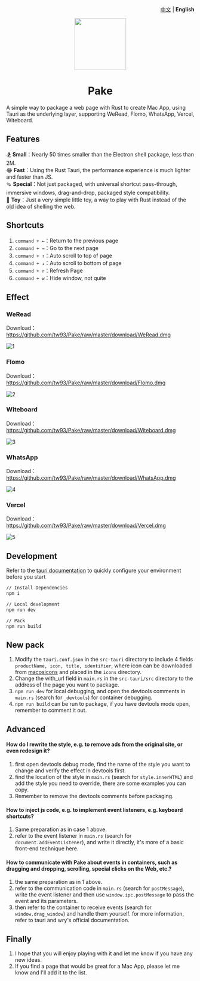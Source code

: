 <p align="right"><a href="https://github.com/tw93/Pake">中文</a> | <strong>English</strong></p>
<p align="center">
  <img src=https://gw.alipayobjects.com/zos/k/fa/logo-modified.png width=138/>
  <h1 align="center">Pake</h1>
  <div align="left">A simple way to package a web page with Rust to create Mac App, using Tauri as the underlying layer, supporting WeRead, Flomo, WhatsApp, Vercel, Witeboard.</div>
</p>

## Features

🏂 **Small**：Nearly 50 times smaller than the Electron shell package, less than 2M.  
😂 **Fast**：Using the Rust Tauri, the performance experience is much lighter and faster than JS.  
🩴 **Special**：Not just packaged, with universal shortcut pass-through, immersive windows, drag-and-drop, packaged style compatibility.  
🐶 **Toy**：Just a very simple little toy, a way to play with Rust instead of the old idea of shelling the web.

## Shortcuts

1. `command + ←`：Return to the previous page
2. `command + →`：Go to the next page
3. `command + ↑`：Auto scroll to top of page
4. `command + ↓`：Auto scroll to bottom of page
5. `command + r`：Refresh Page
6. `command + w`：Hide window, not quite

## Effect

### WeRead

Download：<https://github.com/tw93/Pake/raw/master/download/WeRead.dmg>

![1](https://cdn.fliggy.com/upic/ffUmdj.png)

### Flomo

Download：<https://github.com/tw93/Pake/raw/master/download/Flomo.dmg>

![2](https://cdn.fliggy.com/upic/B49SAc.png)

### Witeboard

Download：<https://github.com/tw93/Pake/raw/master/download/Witeboard.dmg>

![3](https://cdn.fliggy.com/upic/o5QY4c.png)

### WhatsApp

Download：<https://github.com/tw93/Pake/raw/master/download/WhatsApp.dmg>

![4](https://cdn.fliggy.com/upic/upAJMb.png)

### Vercel

Download：<https://github.com/tw93/Pake/raw/master/download/Vercel.dmg>

![5](https://cdn.fliggy.com/upic/CPVRnY.png)

## Development

Refer to the [tauri documentation](https://tauri.app/v1/guides/getting-started/prerequisites#setting-up-macos) to quickly configure your environment before you start

```sh
// Install Dependencies
npm i

// Local development
npm run dev

// Pack
npm run build
```

## New pack

1. Modify the `tauri.conf.json` in the `src-tauri` directory to include 4 fields `productName, icon, title, identifier`, where icon can be downloaded from [macosicons](https://macosicons.com/#/) and placed in the `icons` directory.
2. Change the with_url field in `main.rs` in the `src-tauri/src` directory to the address of the page you want to package.
3. `npm run dev` for local debugging, and open the devtools comments in `main.rs` (search for `_devtools`) for container debugging.
4. `npm run build` can be run to package, if you have devtools mode open, remember to comment it out.

## Advanced

#### How do I rewrite the style, e.g. to remove ads from the original site, or even redesign it?

1. first open devtools debug mode, find the name of the style you want to change and verify the effect in devtools first.
2. find the location of the style in `main.rs` (search for `style.innerHTML`) and add the style you need to override, there are some examples you can copy.
3. Remember to remove the devtools comments before packaging.

#### How to inject js code, e.g. to implement event listeners, e.g. keyboard shortcuts?

1. Same preparation as in case 1 above.
2. refer to the event listener in `main.rs` (search for `document.addEventListener`), and write it directly, it's more of a basic front-end technique here.

#### How to communicate with Pake about events in containers, such as dragging and dropping, scrolling, special clicks on the Web, etc.?

1. the same preparation as in 1 above.
2. refer to the communication code in `main.rs` (search for `postMessage`), write the event listener and then use `window.ipc.postMessage` to pass the event and its parameters.
3. then refer to the container to receive events (search for `window.drag_window`) and handle them yourself. for more information, refer to tauri and wry's official documentation.

## Finally

1. I hope that you will enjoy playing with it and let me know if you have any new ideas.
2. If you find a page that would be great for a Mac App, please let me know and I'll add it to the list.
